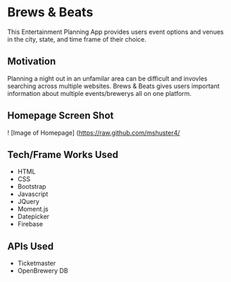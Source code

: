 # Brews & Beats
This Entertainment Planning App provides users event options and venues in the city, state, and time frame of their choice.

## Motivation 
Planning a night out in an unfamilar area can be difficult and invovles searching across multiple websites.  Brews & Beats gives users important information about multiple events/brewerys all on one platform.

## Homepage Screen Shot
! [Image of Homepage]
(https://raw.github.com/mshuster4/

## Tech/Frame Works Used

* HTML
* CSS
* Bootstrap
* Javascript
* JQuery
* Moment.js
* Datepicker
* Firebase

## APIs Used

* Ticketmaster
* OpenBrewery DB





